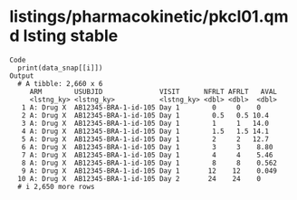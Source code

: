 # listings/pharmacokinetic/pkcl01.qmd lsting stable

    Code
      print(data_snap[[i]])
    Output
      # A tibble: 2,660 x 6
         ARM        USUBJID              VISIT      NFRLT AFRLT   AVAL
         <lstng_ky> <lstng_ky>           <lstng_ky> <dbl> <dbl>  <dbl>
       1 A: Drug X  AB12345-BRA-1-id-105 Day 1        0     0    0    
       2 A: Drug X  AB12345-BRA-1-id-105 Day 1        0.5   0.5 10.4  
       3 A: Drug X  AB12345-BRA-1-id-105 Day 1        1     1   14.0  
       4 A: Drug X  AB12345-BRA-1-id-105 Day 1        1.5   1.5 14.1  
       5 A: Drug X  AB12345-BRA-1-id-105 Day 1        2     2   12.7  
       6 A: Drug X  AB12345-BRA-1-id-105 Day 1        3     3    8.80 
       7 A: Drug X  AB12345-BRA-1-id-105 Day 1        4     4    5.46 
       8 A: Drug X  AB12345-BRA-1-id-105 Day 1        8     8    0.562
       9 A: Drug X  AB12345-BRA-1-id-105 Day 1       12    12    0.049
      10 A: Drug X  AB12345-BRA-1-id-105 Day 2       24    24    0    
      # i 2,650 more rows

